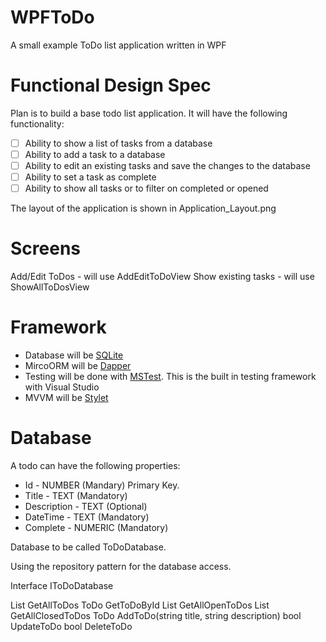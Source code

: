 # WPFToDo
A small example ToDo list application written in WPF

Functional Design Spec
======================

Plan is to build a base todo list application. It will have	the following functionality:

* [ ] Ability to show a list of tasks from a database
* [ ] Ability to add a task to a database
* [ ] Ability to edit an existing tasks and save the changes to the database
* [ ] Ability to set a task as complete
* [ ] Ability to show all tasks or to filter on completed or opened

The layout of the application is shown in Application_Layout.png

Screens
=======

Add/Edit ToDos -  will use AddEditToDoView
Show existing tasks  - will use ShowAllToDosView

Framework
=========

* Database will be [SQLite](https://www.sqlite.org/index.html)
* MircoORM will be [Dapper](https://github.com/StackExchange/Dapper)
* Testing will be done with [MSTest](https://docs.microsoft.com/en-us/dotnet/core/testing/unit-testing-with-mstest). This is the built in testing framework with Visual Studio
* MVVM will be [Stylet](https://github.com/canton7/Stylet)


Database
========

A todo can have the following properties:

* Id - NUMBER (Mandary) Primary Key.
* Title - TEXT (Mandatory)
* Description - TEXT (Optional)
* DateTime - TEXT (Mandatory)
* Complete - NUMERIC (Mandatory)

Database to be called ToDoDatabase.

Using the repository pattern for the database access.

Interface IToDoDatabase

List<ToDo> GetAllToDos
ToDo GetToDoById
List<ToDo> GetAllOpenToDos
List<ToDo> GetAllClosedToDos
ToDo AddToDo(string title, string description)
bool UpdateToDo
bool DeleteToDo

